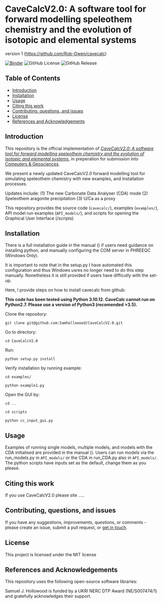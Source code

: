# CaveCalcV2.0: A software tool for forward modelling speleothem chemistry and the evolution of isotopic and elemental systems
version 1 (https://github.com/Rob-Owen/cavecalc)

[![Binder](https://mybinder.org/badge_logo.svg)](https://mybinder.org/v2/gh/Samhollowood/CaveCalcV2.0/HEAD?urlpath=tree)
![GitHub License](MIT)
![GitHub Release](https://img.shields.io/github/v/release/Samhollowood/CaveCalcV2.0)

## Table of Contents
- [Introduction](#introduction)
- [Installation](#installation)
- [Usage](#usage)
- [Citing this work](#citing-this-work)
- [Contributing, questions, and issues](#contributing-questions-and-issues)
- [License](#license)
- [References and Acknowledgements](#references-and-acknowledgements)


## Introduction
This repository is the official implementation of [_CaveCalcV2.0: A software tool for forward modelling speleothem chemistry and the evolution of isotopic and elemental systems_](), in preperation for submission into [Computers & Geosciences](https://www.sciencedirect.com/journal/computers-and-geosciences).

We present a newly updated CaveCalcV2.0 forward modelling tool for simulating speleothem chemistry with new examples, and installation processes.

Updates include:
(1) The new Carbonate Data Analyser (CDA) mode
(2) Speleothem aragonite precipitation
(3) U/Ca as a proxy 

This repository provides the source code (`cavecalc/`), examples (`examples/`), API model run examples (`API_models/`), and scripts for opening the Graphical User Interface (/scripts)

## Installation
There is a full installation guide in the manual () if users need guidance on installing python, and manually configuring the COM server in PHREEQC (Windows Only).

It is important to note that in the setup.py I have automated this configuration and thus Windows usres no longer need to do this step manually. Nonetheless it is still provided if users have difficutly with the set-up.

Here, I provide steps on how to install cavecalc from github:

**This code has been tested using Python 3.10.12. CaveCalc cannot run on Python2.7. Please use a version of Python3 (recomended >3.5).**

Clone the repository:
```shell
git clone git@github.com:Samhollowood/CaveCalcV2.0.git
```

Go to directory:
```shell
cd CaveCalcV2.0
```

Run:
```shell
python setup.py install
```

Verify installation by running example:
```shell
cd examples/
```
```shell
python example1.py
```


Open the GUI by:
```shell
cd ..
```
```shell
cd scripts
```
```shell
python cc_input_gui.py
```



## Usage
Examples of running single models, multiple models, and models with the CDA initialised are provided in the manual (). Users can run models via the run_models.py in `API_models/` or the CDA in run_CDA.py also in 
`API_models/`. The python scripts have inputs set as the default, change them as you please.


## Citing this work
If you use CaveCalcV2.0 please site .....

## Contributing, questions, and issues
If you have any suggestions, improvements, questions, or comments - please create an issue, submit a pull request, or [get in touch](mailto:samuel.hollowood@earth.ox.ac.uk).

## License
This project is licensed under the MIT license

## References and Acknowledgements

This repository uses the following open-source software libraries:






Samuel J. Hollowood is funded by a UKRI NERC DTP Award (NE/S007474/1) and gratefully acknowledges their support.

